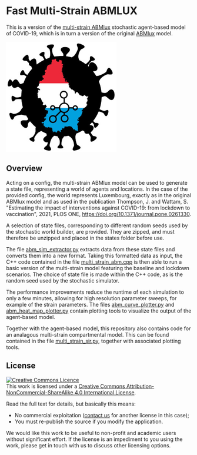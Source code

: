 # Fast Multi-Strain ABMLUX

This is a version of the [multi-strain ABMlux](https://github.com/abm-covid-lux/multi_strain_abmlux) stochastic agent-based model of COVID-19, which is in turn a version of the original [ABMlux](https://github.com/abm-covid-lux/abmlux) model.

![ABMLUX Logo](abmlux_logo.jpg)

## Overview
Acting on a config, the multi-strain ABMlux model can be used to generate a state file, representing a world of agents and locations. In the case of the provided config, the world represents Luxembourg, exactly as in the original ABMlux model and as used in the publication Thompson, J. and Wattam, S. "Estimating the impact of interventions against COVID-19: from lockdown to vaccination", 2021, PLOS ONE, https://doi.org/10.1371/journal.pone.0261330.

A selection of state files, corresponding to different random seeds used by the stochastic world builder, are provided. They are zipped, and must therefore be unzipped and placed in the states folder before use.

The file [abm_sim_extractor.py](https://github.com/abm-covid-lux/multi_strain_abmlux_fast/blob/main/abm_sim_extractor.py) extracts data from these state files and converts them into a new format. Taking this formatted data as input, the C++ code contained in the file [multi_strain_abm.cpp](https://github.com/abm-covid-lux/multi_strain_abmlux_fast/blob/main/multi_strain_abm.cpp) is then able to run a basic version of the multi-strain model featuring the baseline and lockdown scenarios. The choice of state file is made within the C++ code, as is the random seed used by the stochastic simulator.

The performance improvements reduce the runtime of each simulation to only a few minutes, allowing for high resolution parameter sweeps, for example of the strain parameters. The files [abm_curve_plotter.py](https://github.com/abm-covid-lux/multi_strain_abmlux_fast/blob/main/abm_curve_plotter.py) and [abm_heat_map_plotter.py](https://github.com/abm-covid-lux/multi_strain_abmlux_fast/blob/main/abm_heat_map_plotter.py) contain plotting tools to visualize the output of the agent-based model.

Together with the agent-based model, this repository also contains code for an analagous multi-strain compartmental model. This can be found contained in the file [multi_strain_sir.py](https://github.com/abm-covid-lux/multi_strain_abmlux_fast/blob/main/multi_strain_sir.py), together with associated plotting tools.

## License
<a rel="license" href="http://creativecommons.org/licenses/by-nc-sa/4.0/"><img alt="Creative Commons Licence" style="border-width:0" src="https://i.creativecommons.org/l/by-nc-sa/4.0/88x31.png" /></a><br />This work is licensed under a <a rel="license" href="http://creativecommons.org/licenses/by-nc-sa/4.0/">Creative Commons Attribution-NonCommercial-ShareAlike 4.0 International License</a>.

Read the full text for details, but basically this means:
 * No commercial exploitation ([contact us](https://www.ms_abmlux.org) for another license in this case);
 * You must re-publish the source if you modify the application.

We would like this work to be useful to non-profit and academic users without significant effort.  If the license is an impediment to you using the work, please get in touch with us to discuss other licensing options.
